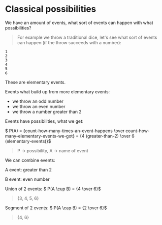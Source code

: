 # Classical possibilities

We have an amount of events, what sort of events can happen with what possibilities?
> For example we throw a traditional dice, let's see what sort of events can happen (if the throw succeeds with a number):

```
1
2
3
4
5
6
```

These are elementary events.

Events what build up from more elementary events:

 - we throw an odd number
 - we throw an even number
 - we throw a number greater than 2

Events have possibilities, what we get:

$ P(A) = {count-how-many-times-an-event-happens  \over count-how-many-elementary-events-we-got} = {4 (greater-than-2)  \over 6 (elementary-events)}$

> P -> possibility, A -> name of event

We can combine events:

A event: greater than 2

B event: even number

Union of 2 events:
\$ P(A \cup B) = {4  \over 6}$
> {3, 4, 5, 6}

Segment of 2 events:
\$ P(A \cap B) = {2  \over 6}$
> {4, 6}

